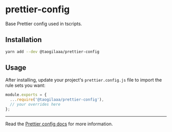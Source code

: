 # prettier-config

Base Prettier config used in tscripts.

## Installation

```sh
yarn add --dev @taogilaaa/prettier-config
```

## Usage

After installing, update your project's `prettier.config.js` file to import the rule sets you want:

```js
module.exports = {
  ...require('@taogilaaa/prettier-config'),
  // your overrides here
};
```

---

Read the [Prettier config docs](https://prettier.io) for more information.
